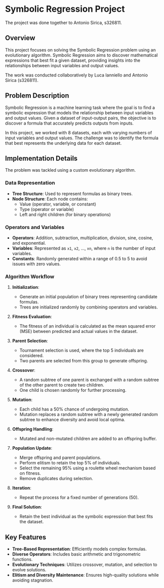 # Symbolic Regression Project

The project was done together to Antonio Sirica, s326811.
## Overview
This project focuses on solving the Symbolic Regression problem using an evolutionary algorithm. Symbolic Regression aims to discover mathematical expressions that best fit a given dataset, providing insights into the relationships between input variables and output values.

The work was conducted collaboratively by Luca Ianniello and Antonio Sirica (s326811).

## Problem Description
Symbolic Regression is a machine learning task where the goal is to find a symbolic expression that models the relationship between input variables and output values. Given a dataset of input-output pairs, the objective is to discover a formula that accurately predicts outputs from inputs.

In this project, we worked with 8 datasets, each with varying numbers of input variables and output values. The challenge was to identify the formula that best represents the underlying data for each dataset.

## Implementation Details
The problem was tackled using a custom evolutionary algorithm.

### Data Representation
- **Tree Structure**: Used to represent formulas as binary trees.
- **Node Structure**: Each node contains:
  - Value (operator, variable, or constant)
  - Type (operator or variable)
  - Left and right children (for binary operations)

### Operators and Variables
- **Operators**: Addition, subtraction, multiplication, division, sine, cosine, and exponential.
- **Variables**: Represented as `x1`, `x2`, ..., `xn`, where `n` is the number of input variables.
- **Constants**: Randomly generated within a range of 0.5 to 5 to avoid issues with zero values.

### Algorithm Workflow
1. **Initialization**:
   - Generate an initial population of binary trees representing candidate formulas.
   - Trees are initialized randomly by combining operators and variables.

2. **Fitness Evaluation**:
   - The fitness of an individual is calculated as the mean squared error (MSE) between predicted and actual values in the dataset.

3. **Parent Selection**:
   - Tournament selection is used, where the top 5 individuals are considered.
   - Two parents are selected from this group to generate offspring.

4. **Crossover**:
   - A random subtree of one parent is exchanged with a random subtree of the other parent to create two children.
   - One child is chosen randomly for further processing.

5. **Mutation**:
   - Each child has a 50% chance of undergoing mutation.
   - Mutation replaces a random subtree with a newly generated random subtree to enhance diversity and avoid local optima.

6. **Offspring Handling**:
   - Mutated and non-mutated children are added to an offspring buffer.

7. **Population Update**:
   - Merge offspring and parent populations.
   - Perform elitism to retain the top 5% of individuals.
   - Select the remaining 95% using a roulette wheel mechanism based on fitness.
   - Remove duplicates during selection.

8. **Iteration**:
   - Repeat the process for a fixed number of generations (50).

9. **Final Solution**:
   - Retain the best individual as the symbolic expression that best fits the dataset.

## Key Features
- **Tree-Based Representation**: Efficiently models complex formulas.
- **Diverse Operators**: Includes basic arithmetic and trigonometric functions.
- **Evolutionary Techniques**: Utilizes crossover, mutation, and selection to evolve solutions.
- **Elitism and Diversity Maintenance**: Ensures high-quality solutions while avoiding stagnation.

